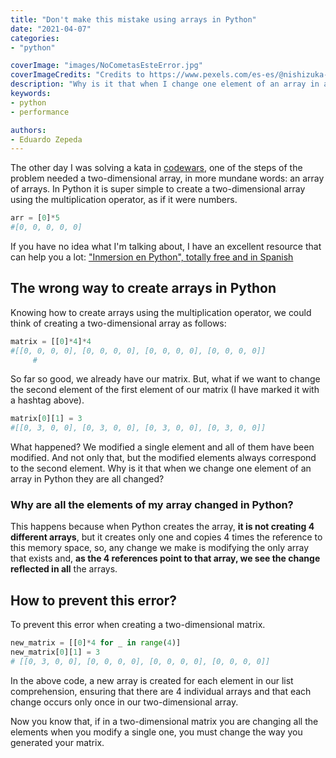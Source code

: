 ```yaml
---
title: "Don't make this mistake using arrays in Python"
date: "2021-04-07"
categories:
- "python"

coverImage: "images/NoCometasEsteError.jpg"
coverImageCredits: "Credits to https://www.pexels.com/es-es/@nishizuka-25426/"
description: "Why is it that when I change one element of an array in a Python array all the others are changed? I explain why it happens and how to prevent it."
keywords:
- python
- performance

authors:
- Eduardo Zepeda
---
```


The other day I was solving a kata in [codewars](http://www.codewars.com/r/qsX8Ww), one of the steps of the problem needed a two-dimensional array, in more mundane words: an array of arrays. In Python it is super simple to create a two-dimensional array using the multiplication operator, as if it were numbers.

```python
arr = [0]*5
#[0, 0, 0, 0, 0]
```

If you have no idea what I'm talking about, I have an excellent resource that can help you a lot: ["Inmersion en Python", totally free and in Spanish](/blog/learn-python-from-scratch-with-this-free-book/)

## The wrong way to create arrays in Python

Knowing how to create arrays using the multiplication operator, we could think of creating a two-dimensional array as follows:

```python
matrix = [[0]*4]*4
#[[0, 0, 0, 0], [0, 0, 0, 0], [0, 0, 0, 0], [0, 0, 0, 0]]
     #
```

So far so good, we already have our matrix. But, what if we want to change the second element of the first element of our matrix (I have marked it with a hashtag above).

```python
matrix[0][1] = 3
#[[0, 3, 0, 0], [0, 3, 0, 0], [0, 3, 0, 0], [0, 3, 0, 0]]
```

What happened? We modified a single element and all of them have been modified. And not only that, but the modified elements always correspond to the second element. Why is it that when we change one element of an array in Python they are all changed?

### Why are all the elements of my array changed in Python?

This happens because when Python creates the array, **it is not creating 4 different arrays**, but it creates only one and copies 4 times the reference to this memory space, so, any change we make is modifying the only array that exists and, **as the 4 references point to that array, we see the change reflected in all** the arrays.

## How to prevent this error?

To prevent this error when creating a two-dimensional matrix.

```python
new_matrix = [[0]*4 for _ in range(4)]
new_matrix[0][1] = 3
# [[0, 3, 0, 0], [0, 0, 0, 0], [0, 0, 0, 0], [0, 0, 0, 0]]
```

In the above code, a new array is created for each element in our list comprehension, ensuring that there are 4 individual arrays and that each change occurs only once in our two-dimensional array.

Now you know that, if in a two-dimensional matrix you are changing all the elements when you modify a single one, you must change the way you generated your matrix.